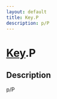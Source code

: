 ```yaml
---
layout: default
title: Key.P
description: p/P
---
```

# [Key]({{site.url}}/Pages/Reference/Key.html).P

## Description
p/P

